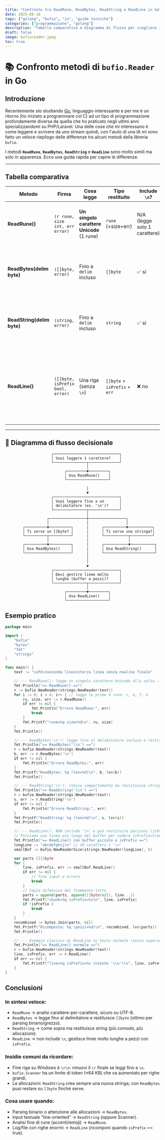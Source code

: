 ```yaml
---
title: "Confronto tra ReadRune, ReadBytes, ReadString e ReadLine in Go"
date: 2025-08-18
tags: ["golang", "bufio", "io", "guide tecniche"]
categories: ["programmazione", "golang"]
description: "Tabella comparativa e diagramma di flusso per scegliere il metodo corretto di bufio.Reader in Go, con esempio pratico"
draft: false
image: bufioreader.jpeg
toc: true
---
```


# 📚 Confronto metodi di `bufio.Reader` in Go


## Introduzione

Recentemente sto studiando [Go](https://go.dev/), linguaggio interessante e per me è un ritorno (ho iniziato a programmare col C) ad un tipo di programmazione profondamente diversa da quella che ho praticato negli ultimi anni specializzandomi su PHP/Laravel.
Una delle cose che mi interessano è come leggere e scrivere da uno stream quindi, con l'aiuto di una IA mi sono fatto un veloce riepilogo delle differenze tra alcuni metodi della libreria `bufio`.

I metodi **`ReadRune`**, **`ReadBytes`**, **`ReadString`** e **`ReadLine`** sono molto simili ma solo in apparenza. 
Ecco una guida rapida per capire le differenze.

---

## Tabella comparativa

| Metodo | Firma | Cosa legge | Tipo restituito | Include `\n`? | Note pratiche |
|--------|-------|------------|-----------------|----------------|---------------|
| **ReadRune()** | `(r rune, size int, err error)` | **Un singolo carattere Unicode** (1 rune) | `rune` (+size+err) | N/A (legge solo 1 carattere) | Utile per analizzare caratteri uno alla volta (UTF-8 safe). |
| **ReadBytes(delim byte)** | `([]byte, error)` | Fino a `delim` incluso | `[]byte` | ✅ sì | Restituisce slice di byte, ottimo per parsing binario o testo grezzo. |
| **ReadString(delim byte)** | `(string, error)` | Fino a `delim` incluso | `string` | ✅ sì | Comodo se sai di leggere testo, meno efficiente di `ReadBytes`. |
| **ReadLine()** | `([]byte, isPrefix bool, error)` | Una riga (senza `\n`) | `[]byte` + `isPrefix` + `err` | ❌ no | Se la riga è troppo lunga, la restituisce a pezzi (`isPrefix = true`). Serve loop per ricomporla. Più basso livello. |

---

## 🔀 Diagramma di flusso decisionale

```text
                     ┌──────────────────────────────┐
                     │ Vuoi leggere 1 carattere?    │
                     └───────────────┬──────────────┘
                                     │
                           ┌─────────▼─────────┐
                           │ Usa ReadRune()    │
                           └───────────────────┘

                                     │
                                     ▼
                     ┌──────────────────────────────┐
                     │ Vuoi leggere fino a un       │
                     │ delimitatore (es. '\n')?     │
                     └───────────────┬──────────────┘
                                     │
                   ┌─────────────────┼─────────────────┐
                   │                 |                 │
        ┌──────────▼──────────┐      |      ┌──────────▼───────────┐
        │ Ti serve un []byte? │      |      │ Ti serve una stringa?│
        └──────────┬──────────┘      |      └───────────┬──────────┘
                   │                 |                  │
        ┌──────────▼──────────┐      |      ┌───────────▼───────────┐
        │ Usa ReadBytes()     │      |      │ Usa ReadString()      │
        └─────────────────────┘      |      └───────────────────────┘
                                     │
                                     │
                                     ▼
                     ┌──────────────────────────────┐
                     │ Devi gestire linee molto     │
                     │ lunghe (buffer a pezzi)?     │
                     └───────────────┬──────────────┘
                                     │
                           ┌─────────▼─────────┐
                           │ Usa ReadLine()    │
                           └───────────────────┘
```

## Esempio pratico

```go
package main

import (
	"bufio"
	"bytes"
	"fmt"
	"strings"
)

func main() {
	text := "café\nseconda linea\nterza linea senza newline finale"

	// --- ReadRune(): legge un singolo carattere Unicode alla volta ---
	fmt.Println("== ReadRune() ==")
	r := bufio.NewReader(strings.NewReader(text))
	for i := 0; i < 4; i++ { // leggo le prime 4 rune: c, a, f, é
		ru, size, err := r.ReadRune()
		if err != nil {
			fmt.Println("Errore ReadRune:", err)
			break
		}
		fmt.Printf("rune=%q size=%d\n", ru, size)
	}
	fmt.Println()

	// --- ReadBytes('\n'): legge fino al delimitatore incluso e restituisce []byte ---
	fmt.Println("== ReadBytes('\\n') ==")
	r = bufio.NewReader(strings.NewReader(text))
	b, err := r.ReadBytes('\n')
	if err != nil {
		fmt.Println("Errore ReadBytes:", err)
	}
	fmt.Printf("ReadBytes: %q (len=%d)\n", b, len(b))
	fmt.Println()

	// --- ReadString('\n'): stesso comportamento ma restituisce string ---
	fmt.Println("== ReadString('\\n') ==")
	r = bufio.NewReader(strings.NewReader(text))
	s, err := r.ReadString('\n')
	if err != nil {
		fmt.Println("Errore ReadString:", err)
	}
	fmt.Printf("ReadString: %q (len=%d)\n", s, len(s))
	fmt.Println()

	// --- ReadLine(): NON include '\n' e può restituire porzioni (isPrefix=true) ---
	// Forziamo una linea più lunga del buffer per vedere isPrefix=true.
	fmt.Println("== ReadLine() con buffer piccolo e isPrefix ==")
	longLine := "abcdefghij\n" // 10 caratteri + '\n'
	smallBuf := bufio.NewReaderSize(strings.NewReader(longLine), 8)

	var parts [][]byte
	for {
		line, isPrefix, err := smallBuf.ReadLine()
		if err != nil {
			// fine input o errore
			break
		}
		// Copia difensiva del frammento letto
		parts = append(parts, append([]byte(nil), line...))
		fmt.Printf("chunk=%q isPrefix=%v\n", line, isPrefix)
		if !isPrefix {
			break
		}
	}
	recombined := bytes.Join(parts, nil)
	fmt.Printf("Ricomposta: %q (pezzi=%d)\n", recombined, len(parts))
	fmt.Println()

	// --- Esempio classico di ReadLine su testo normale (senza superare il buffer) ---
	fmt.Println("== ReadLine() normale ==")
	r = bufio.NewReader(strings.NewReader(text))
	line, isPrefix, err := r.ReadLine()
	if err == nil {
		fmt.Printf("line=%q isPrefix=%v (niente '\\n')\n", line, isPrefix)
	}
}

```

## Conclusioni

### In sintesi veloce:

- `ReadRune` → analisi carattere-per-carattere, sicuro su UTF-8.
- `ReadBytes` → legge fino al delimitatore e restituisce `[]byte` (ottimo per parsing binario/grezzo).
- `ReadString` → come sopra ma restituisce string (più comodo, più allocazioni).
- `ReadLine` → non include `\n`, gestisce linee molto lunghe a pezzi con `isPrefix`.

### Insidie comuni da ricordare:

- Fine riga su Windows è `\r\n`: rimuovi il `\r` finale se leggi fino a `\n`.
- `bufio.Scanner` ha un limite di token (≈64 KB) che va aumentato per righe grandi.
- Le allocazioni: `ReadString` crea sempre una nuova stringa; con `ReadBytes` puoi restare su `[]byte` finché serve.

### Cosa usare quando:

- Parsing binario o attenzione alle allocazioni → `ReadBytes`.
- Input testuale “line-oriented” → `ReadString` (oppure Scanner).
- Analisi fine di rune (accenti/emoji) → `ReadRune`.
- Log/file con righe enormi → `ReadLine` (ricomponi quando `isPrefix` == true).